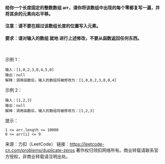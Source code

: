 #### 给你一个长度固定的整数数组 arr，请你将该数组中出现的每个零都复写一遍，并将其余的元素向右平移。

#### 注意：请不要在超过该数组长度的位置写入元素。

#### 要求：请对输入的数组 就地 进行上述修改，不要从函数返回任何东西。

 

示例 1：
```
输入：[1,0,2,3,0,4,5,0]
输出：null
解释：调用函数后，输入的数组将被修改为：[1,0,0,2,3,0,0,4]
```
示例 2：
```
输入：[1,2,3]
输出：null
解释：调用函数后，输入的数组将被修改为：[1,2,3]
```

提示：
```
1 <= arr.length <= 10000
0 <= arr[i] <= 9
```

来源：力扣（LeetCode）
链接：https://leetcode-cn.com/problems/duplicate-zeros
著作权归领扣网络所有。商业转载请联系官方授权，非商业转载请注明出处。